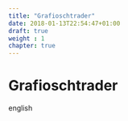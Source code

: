 ```yaml
---
title: "Grafioschtrader"
date: 2018-01-13T22:54:47+01:00
draft: true
weight : 1
chapter: true
---
```

# Grafioschtrader
english